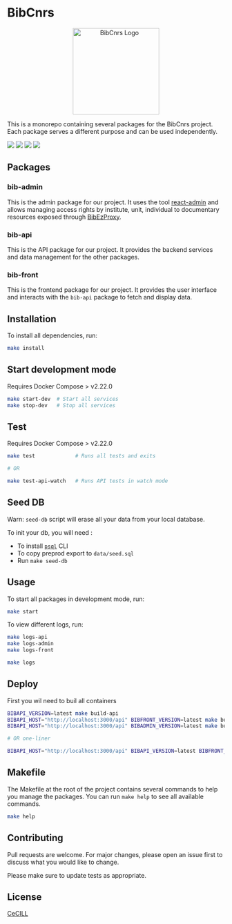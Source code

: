 # BibCnrs

<!-- BIB LOGO -->
<p align="center">
  <img src="
https://bib.cnrs.fr/wp-content/uploads/2018/04/bibcnrs-logo-visite.png" alt="BibCnrs Logo" width="200" />

This is a monorepo containing several packages for the BibCnrs project. Each package serves a different purpose and can be used independently.

<img src="https://img.shields.io/badge/TypeScript-007ACC?style=for-the-badge&logo=typescript&logoColor=white" />
<img src="https://img.shields.io/badge/Node.js-43853D?style=for-the-badge&logo=node.js&logoColor=white" />
<img src="https://img.shields.io/badge/Material--UI-0081CB?style=for-the-badge&logo=material-ui&logoColor=white" />
<img src="https://img.shields.io/badge/React-20232A?style=for-the-badge&logo=react&logoColor=61DAFB" />

## Packages

### bib-admin

This is the admin package for our project. It uses the tool [react-admin](https://github.com/marmelab/react-admin) and allows managing access rights by institute, unit, individual to documentary resources exposed through [BibEzProxy](https://github.com/BibCnrs/BibEzProxy).

### bib-api

This is the API package for our project. It provides the backend services and data management for the other packages.

### bib-front

This is the frontend package for our project. It provides the user interface and interacts with the `bib-api` package to fetch and display data.

## Installation

To install all dependencies, run:

```sh
make install
```

## Start development mode

Requires Docker Compose > v2.22.0

```sh
make start-dev  # Start all services
make stop-dev   # Stop all services
```

## Test

Requires Docker Compose > v2.22.0

```sh
make test             # Runs all tests and exits

# OR

make test-api-watch   # Runs API tests in watch mode
```

## Seed DB

Warn: `seed-db` script will erase all your data from your local database.

To init your db, you will need :

- To install [`psql`](https://www.postgresql.org/download/) CLI
- To copy preprod export to `data/seed.sql`
- Run `make seed-db`

## Usage

To start all packages in development mode, run:

```sh
make start
```

To view different logs, run:

```sh
make logs-api
make logs-admin
make logs-front

make logs
```

## Deploy

First you wil need to buil all containers

```sh
BIBAPI_VERSION=latest make build-api
BIBAPI_HOST="http://localhost:3000/api" BIBFRONT_VERSION=latest make build-front
BIBAPI_HOST="http://localhost:3000/api" BIBADMIN_VERSION=latest make build-admin

# OR one-liner

BIBAPI_HOST="http://localhost:3000/api" BIBAPI_VERSION=latest BIBFRONT_VERSION=latest BIBADMIN_VERSION=latest make build

```

## Makefile

The Makefile at the root of the project contains several commands to help you manage the packages. You can run `make help` to see all available commands.

```sh
make help
```

## Contributing

Pull requests are welcome. For major changes, please open an issue first to discuss what you would like to change.

Please make sure to update tests as appropriate.

## License

[CeCILL](http://www.cecill.info)
